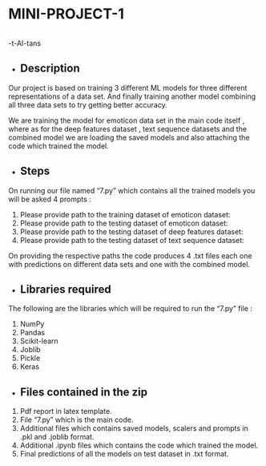 ﻿# MINI-PROJECT-1
`                                                                                                                                     `-t-AI-tans
##
- ## Description
Our project is based on training 3 different ML models for three different representations of a data set. And finally training another model combining all three data sets to try getting better accuracy. 

We are training the model for emoticon data set in the main code itself , where as for the deep features dataset , text sequence  datasets and the combined model we are loading the saved models  and also attaching the code which trained the model.
- ## Steps
On running our file named “7.py” which contains all the trained models you will be asked 4 prompts :

1. Please provide path to the training dataset of emoticon dataset:
1. Please provide path to the testing dataset of emoticon dataset:
1. Please provide path to the testing dataset of deep features dataset:
1. Please provide path to the testing dataset of text sequence dataset:

On providing the respective paths the code produces 4 .txt files each one with predictions on different data sets and one with the combined model.
- ## Libraries required 
The following are the libraries which will be required to run the “7.py” file :

1. NumPy
1. Pandas
1. Scikit-learn
1. Joblib
1. Pickle
1. Keras
- ## Files contained in the zip
1. Pdf report in latex template.
1. File “7.py” which is the main code.
1. Additional files which contains saved models, scalers and prompts in  .pkl and .joblib format.
1. Additional  .ipynb files which contains the code which trained the model.
1. Final predictions of all the models on test dataset in .txt format.






## 




